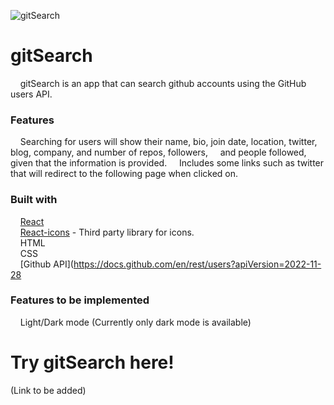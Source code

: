 ![gitSearch](https://user-images.githubusercontent.com/108159052/208324274-f850ed68-0ee9-4047-b23a-5cb4d8ff97bd.png)

# gitSearch

&nbsp;&nbsp;&nbsp;&nbsp;gitSearch is an app that can search github accounts using the GitHub users API.


### Features

&nbsp;&nbsp;&nbsp;&nbsp;Searching for users will show their name, bio, join date, location, twitter, blog, company, and number of repos, followers, 
&nbsp;&nbsp;&nbsp;&nbsp;and people followed, given that the information is provided. 
&nbsp;&nbsp;&nbsp;&nbsp;Includes some links such as twitter that will redirect to the following page when clicked on.

### Built with

 &nbsp;&nbsp;&nbsp;&nbsp;[React](https://reactjs.org/)  
 &nbsp;&nbsp;&nbsp;&nbsp;[React-icons](https://react-icons.github.io/react-icons/) - Third party library for icons.  
 &nbsp;&nbsp;&nbsp;&nbsp;HTML  
 &nbsp;&nbsp;&nbsp;&nbsp;CSS  
 &nbsp;&nbsp;&nbsp;&nbsp;[Github API](https://docs.github.com/en/rest/users?apiVersion=2022-11-28  

### Features to be implemented

 &nbsp;&nbsp;&nbsp;&nbsp;Light/Dark mode (Currently only dark mode is available)


# Try gitSearch here!
  (Link to be added)
